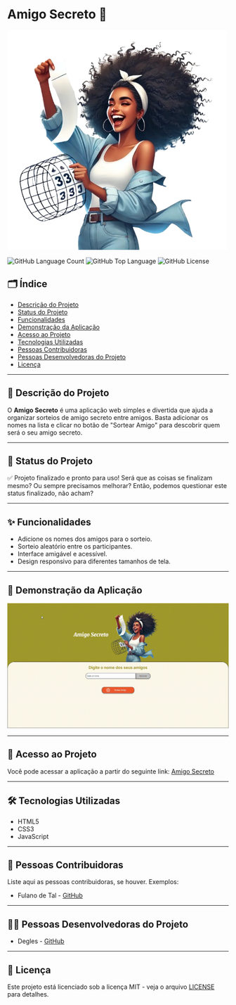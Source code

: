 # Amigo Secreto 🎉

![Capa do Projeto](assets/amigo-secreto-2-removebg-preview.png)

![GitHub Language Count](https://img.shields.io/github/languages/count/Degles/amigo-secreto-challenge)
![GitHub Top Language](https://img.shields.io/github/languages/top/Degles/amigo-secreto-challenge)
![GitHub License](https://img.shields.io/github/license/Degles/amigo-secreto-challenge)

## 🗂️ Índice
- [Descrição do Projeto](#descrição-do-projeto)
- [Status do Projeto](#status-do-projeto)
- [Funcionalidades](#funcionalidades)
- [Demonstração da Aplicação](#demonstração-da-aplicação)
- [Acesso ao Projeto](#acesso-ao-projeto)
- [Tecnologias Utilizadas](#tecnologias-utilizadas)
- [Pessoas Contribuidoras](#pessoas-contribuidoras)
- [Pessoas Desenvolvedoras do Projeto](#pessoas-desenvolvedoras-do-projeto)
- [Licença](#licença)

---

## 📖 Descrição do Projeto
O **Amigo Secreto** é uma aplicação web simples e divertida que ajuda a organizar sorteios de amigo secreto entre amigos. Basta adicionar os nomes na lista e clicar no botão de "Sortear Amigo" para descobrir quem será o seu amigo secreto.

---

## 🚀 Status do Projeto
✅ Projeto finalizado e pronto para uso! Será que as coisas se finalizam mesmo? Ou sempre precisamos melhorar? Então, podemos questionar este status finalizado, não acham?

---

## ✨ Funcionalidades
- Adicione os nomes dos amigos para o sorteio.
- Sorteio aleatório entre os participantes.
- Interface amigável e acessível.
- Design responsivo para diferentes tamanhos de tela.

---

## 🎥 Demonstração da Aplicação
![Sorteando um Amigo Secreto](assets/sorteando-amigo-secreto.GIF)

---

## 🔗 Acesso ao Projeto
Você pode acessar a aplicação a partir do seguinte link: [Amigo Secreto](https://github.com/username/amigo-secreto)

---

## 🛠️ Tecnologias Utilizadas
- HTML5
- CSS3
- JavaScript

---

## 🤝 Pessoas Contribuidoras
Liste aqui as pessoas contribuidoras, se houver. Exemplos:
- Fulano de Tal - [GitHub](https://github.com/fulano)

---

## 👩‍💻 Pessoas Desenvolvedoras do Projeto
- Degles - [GitHub](https://github.com/seu-username)

---

## 📜 Licença
Este projeto está licenciado sob a licença MIT - veja o arquivo [LICENSE](LICENSE) para detalhes.

